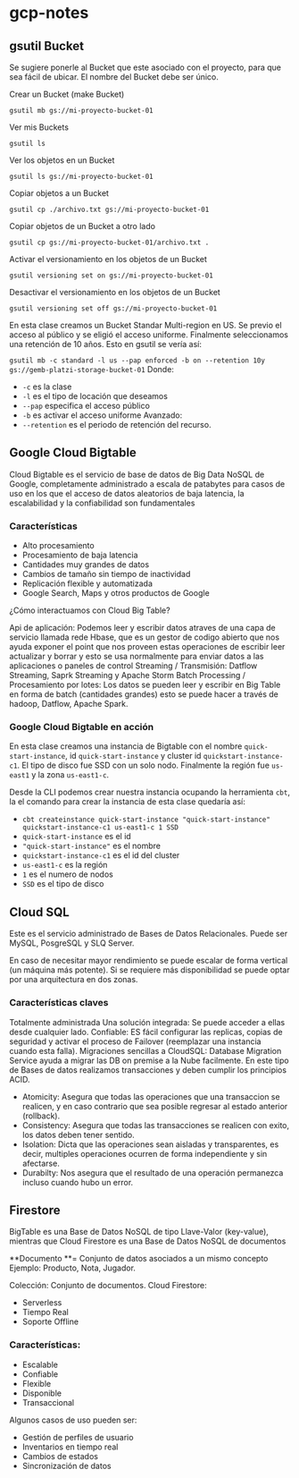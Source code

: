 # gcp-notes

## gsutil Bucket
Se sugiere ponerle al Bucket que este asociado con el proyecto, para que sea fácil de ubicar. El nombre del Bucket debe ser único.

Crear un Bucket (make Bucket)

`gsutil mb gs://mi-proyecto-bucket-01`

Ver mis Buckets

`gsutil ls`

Ver los objetos en un Bucket

`gsutil ls gs://mi-proyecto-bucket-01`

Copiar objetos a un Bucket

`gsutil cp ./archivo.txt gs://mi-proyecto-bucket-01`

Copiar objetos de un Bucket a otro lado

`gsutil cp gs://mi-proyecto-bucket-01/archivo.txt .`

Activar el versionamiento en los objetos de un Bucket

`gsutil versioning set on gs://mi-proyecto-bucket-01`

Desactivar el versionamiento en los objetos de un Bucket

`gsutil versioning set off gs://mi-proyecto-bucket-01`


En esta clase creamos un Bucket Standar Multi-region en US. Se previo el acceso al público y se eligió el acceso uniforme. Finalmente seleccionamos una retención de 10 años. Esto en gsutil se vería así:

`gsutil mb -c standard -l us --pap enforced -b on --retention 10y gs://gemb-platzi-storage-bucket-01`
Donde:
* `-c` es la clase
* `-l` es el tipo de locación que deseamos
* `--pap` especifica el acceso público
* `-b` es activar el acceso uniforme
Avanzado:
* `--retention` es el periodo de retención del recurso.


## Google Cloud Bigtable

Cloud Bigtable es el servicio de base de datos de Big Data NoSQL de Google, completamente administrado a escala de patabytes para casos de uso en los que el acceso de datos aleatorios de baja latencia, la escalabilidad y la confiabilidad son fundamentales

### Características

* Alto procesamiento
* Procesamiento de baja latencia
* Cantidades muy grandes de datos
* Cambios de tamaño sin tiempo de inactividad
* Replicación flexible y automatizada
* Google Search, Maps y otros productos de Google

¿Cómo interactuamos con Cloud Big Table?

Api de aplicación: Podemos leer y escribir datos atraves de una capa de servicio llamada rede Hbase, que es un gestor de codigo abierto que nos ayuda exponer el point que nos proveen estas operaciones de escribir leer actualizar y borrar y esto se usa normalmente para enviar datos a las aplicaciones o paneles de control
Streaming / Transmisión: Datflow Streaming, Saprk Streaming y Apache Storm
Batch Processing / Procesamiento por lotes: Los datos se pueden leer y escribir en Big Table en forma de batch (cantidades grandes) esto se puede hacer a través de hadoop, Datflow, Apache Spark.

### Google Cloud Bigtable en acción
En esta clase creamos una instancia de Bigtable con el nombre `quick-start-instance`, id `quick-start-instance` y cluster id `quickstart-instance-c1`. El tipo de disco fue SSD con un solo nodo. Finalmente la región fue `us-east1` y la zona `us-east1-c`.

Desde la CLI podemos crear nuestra instancia ocupando la herramienta `cbt`, la el comando para crear la instancia de esta clase quedaría así:

* `cbt createinstance quick-start-instance "quick-start-instance" quickstart-instance-c1 us-east1-c 1 SSD`
* `quick-start-instance` es el id
* `"quick-start-instance"` es el nombre
* `quickstart-instance-c1` es el id del cluster
* `us-east1-c` es la región
* `1` es el numero de nodos
* `SSD` es el tipo de disco

## Cloud SQL
Este es el servicio administrado de Bases de Datos Relacionales. Puede ser MySQL, PosgreSQL y SLQ Server.

En caso de necesitar mayor rendimiento se puede escalar de forma vertical (un máquina más potente).
Si se requiere más disponibilidad se puede optar por una arquitectura en dos zonas.

### Características claves
Totalmente administrada
Una solución integrada: Se puede acceder a ellas desde cualquier lado.
Confiable: ES fácil configurar las replicas, copias de seguridad y activar el proceso de Failover (reemplazar una instancia cuando esta falla).
Migraciones sencillas a CloudSQL: Database Migration Service ayuda a migrar las DB on premise a la Nube facilmente.
En este tipo de Bases de datos realizamos transacciones y deben cumplir los principios ACID.

* Atomicity: Asegura que todas las operaciones que una transaccion se realicen, y en caso contrario que sea posible regresar al estado anterior (rollback).
* Consistency: Asegura que todas las transacciones se realicen con exito, los datos deben tener sentido.
* Isolation: Dicta que las operaciones sean aisladas y transparentes, es decir, multiples operaciones ocurren de forma independiente y sin afectarse.
* Durabilty: Nos asegura que el resultado de una operación permanezca incluso cuando hubo un error.


## Firestore

BigTable es una Base de Datos NoSQL de tipo Llave-Valor (key-value), mientras que Cloud Firestore es una Base de Datos NoSQL de documentos

**Documento **= Conjunto de datos asociados a un mismo concepto
Ejemplo: Producto, Nota, Jugador.

Colección: Conjunto de documentos.
Cloud Firestore:

- Serverless
- Tiempo Real
- Soporte Offline

### Características:

- Escalable
- Confiable
- Flexible
- Disponible
- Transaccional

Algunos casos de uso pueden ser:

- Gestión de perfiles de usuario
- Inventarios en tiempo real
- Cambios de estados
- Sincronización de datos

